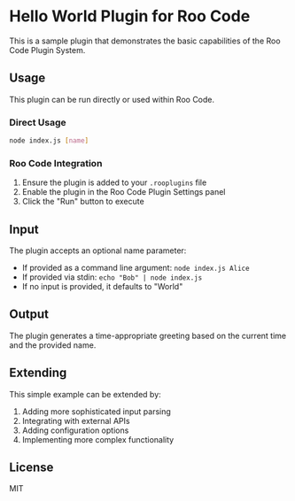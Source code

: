 # Hello World Plugin for Roo Code

This is a sample plugin that demonstrates the basic capabilities of the Roo Code Plugin System.

## Usage

This plugin can be run directly or used within Roo Code.

### Direct Usage

```bash
node index.js [name]
```

### Roo Code Integration

1. Ensure the plugin is added to your `.rooplugins` file
2. Enable the plugin in the Roo Code Plugin Settings panel
3. Click the "Run" button to execute

## Input

The plugin accepts an optional name parameter:
- If provided as a command line argument: `node index.js Alice`
- If provided via stdin: `echo "Bob" | node index.js`
- If no input is provided, it defaults to "World"

## Output

The plugin generates a time-appropriate greeting based on the current time and the provided name.

## Extending

This simple example can be extended by:
1. Adding more sophisticated input parsing
2. Integrating with external APIs
3. Adding configuration options
4. Implementing more complex functionality

## License

MIT
